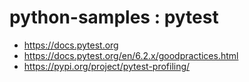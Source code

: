 # python-samples : pytest


- https://docs.pytest.org
- https://docs.pytest.org/en/6.2.x/goodpractices.html
- https://pypi.org/project/pytest-profiling/